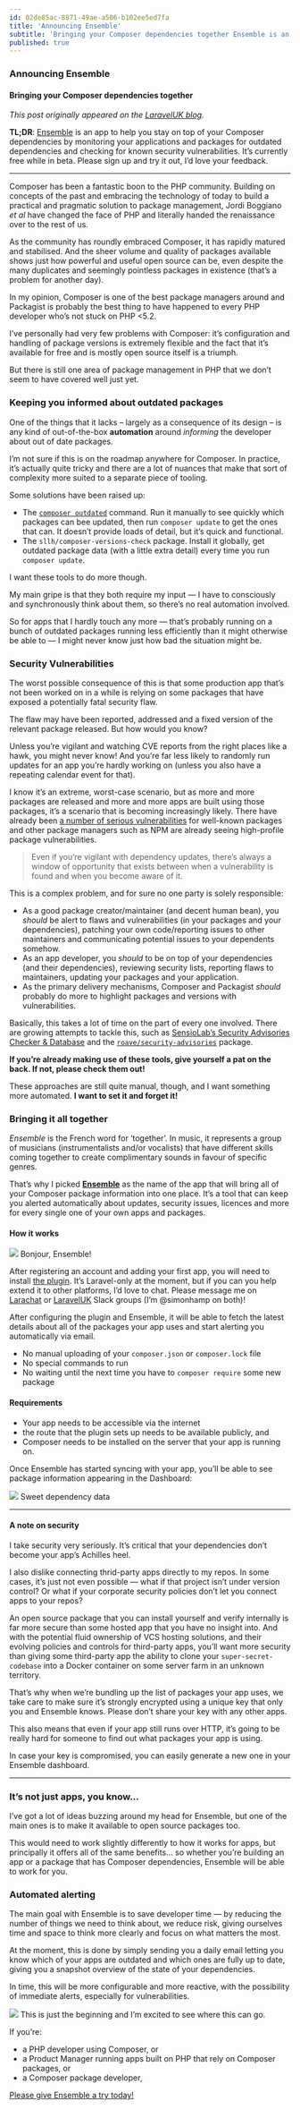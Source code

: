```yaml
---
id: 02de85ac-8871-49ae-a506-b102ee5ed7fa
title: 'Announcing Ensemble'
subtitle: 'Bringing your Composer dependencies together Ensemble is an app to help you stay on top of your Composer dependencies by automatically alerting you to outdated dependencies and security vulnerabilities.'
published: true
---
```




### Announcing Ensemble

#### Bringing your Composer dependencies together

*This post originally appeared on the* [*LaravelUK blog*](https://laravelphp.uk/blog/post/announcing-ensemble)*.*

**TL;DR**: [Ensemble](https://ens.emble.app) is an app to help you stay on top of your Composer dependencies by monitoring your applications and packages for outdated dependencies and checking for known security vulnerabilities. It’s currently free while in beta. Please sign up and try it out, I’d love your feedback.





---



Composer has been a fantastic boon to the PHP community. Building on concepts of the past and embracing the technology of today to build a practical and pragmatic solution to package management, Jordi Boggiano *et al* have changed the face of PHP and literally handed the renaissance over to the rest of us.

As the community has roundly embraced Composer, it has rapidly matured and stabilised. And the sheer volume and quality of packages available shows just how powerful and useful open source can be, even despite the many duplicates and seemingly pointless packages in existence (that’s a problem for another day).

In my opinion, Composer is one of the best package managers around and Packagist is probably the best thing to have happened to every PHP developer who’s not stuck on PHP &lt;5.2.

I’ve personally had very few problems with Composer: it’s configuration and handling of package versions is extremely flexible and the fact that it’s available for free and is mostly open source itself is a triumph.

But there is still one area of package management in PHP that we don’t seem to have covered well just yet.

### Keeping you informed about outdated packages

One of the things that it lacks – largely as a consequence of its design – is any kind of out-of-the-box **automation** around *informing* the developer about out of date packages.

I’m not sure if this is on the roadmap anywhere for Composer. In practice, it’s actually quite tricky and there are a lot of nuances that make that sort of complexity more suited to a separate piece of tooling.

Some solutions have been raised up:

- The [`composer outdated`](https://getcomposer.org/doc/03-cli.md#outdated) command. Run it manually to see quickly which packages can bee updated, then run `composer update` to get the ones that can. It doesn’t provide loads of detail, but it’s quick and functional.
- The `sllh/composer-versions-check` package. Install it globally, get outdated package data (with a little extra detail) every time you run `composer update`.

I want these tools to do more though.

My main gripe is that they both require my input — I have to consciously and synchronously think about them, so there’s no real automation involved.

So for apps that I hardly touch any more — that’s probably running on a bunch of outdated packages running less efficiently than it might otherwise be able to — I might never know just how bad the situation might be.

### Security Vulnerabilities

The worst possible consequence of this is that some production app that’s not been worked on in a while is relying on some packages that have exposed a potentially fatal security flaw.

The flaw may have been reported, addressed and a fixed version of the relevant package released. But how would you know?

Unless you’re vigilant and watching CVE reports from the right places like a hawk, you might never know! And you’re far less likely to randomly run updates for an app you’re hardly working on (unless you also have a repeating calendar event for that).

I know it’s an extreme, worst-case scenario, but as more and more packages are released and more and more apps are built using those packages, it’s a scenario that is becoming increasingly likely. There have already been [a number of serious vulnerabilities](https://security.sensiolabs.org/database) for well-known packages and other package managers such as NPM are already seeing high-profile package vulnerabilities.

> Even if you’re vigilant with dependency updates, there’s always a window of opportunity that exists between when a vulnerability is found and when you become aware of it.

This is a complex problem, and for sure no one party is solely responsible:

- As a good package creator/maintainer (and decent human bean), you *should* be alert to flaws and vulnerabilities (in your packages and your dependencies), patching your own code/reporting issues to other maintainers and communicating potential issues to your dependents somehow.
- As an app developer, you *should* to be on top of your dependencies (and their dependencies), reviewing security lists, reporting flaws to maintainers, updating your packages and your application.
- As the primary delivery mechanisms, Composer and Packagist *should* probably do more to highlight packages and versions with vulnerabilities.

Basically, this takes a lot of time on the part of every one involved. There are growing attempts to tackle this, such as [SensioLab’s Security Advisories Checker &amp; Database](https://security.sensiolabs.org/) and the [`roave/security-advisories`](https://github.com/Roave/SecurityAdvisories) package.

**If you’re already making use of these tools, give yourself a pat on the back. If not, please check them out!**

These approaches are still quite manual, though, and I want something more automated. **I want to set it and forget it!**

### Bringing it all together

*Ensemble* is the French word for ‘together’. In music, it represents a group of musicians (instrumentalists and/or vocalists) that have different skills coming together to create complimentary sounds in favour of specific genres.

That’s why I picked [**Ensemble**](https://ens.emble.app) as the name of the app that will bring all of your Composer package information into one place. It’s a tool that can keep you alerted automatically about updates, security issues, licences and more for every single one of your own apps and packages.

#### How it works

![](https://cdn-images-1.medium.com/max/800/1*2SPGTRXooNDof__kU2XS3w.png)
Bonjour, Ensemble!

After registering an account and adding your first app, you will need to install [the plugin](https://github.com/simonhamp/ensemble-plugin). It’s Laravel-only at the moment, but if you can you help extend it to other platforms, I’d love to chat. Please message me on [Larachat](https://larachat.slack.com) or [LaravelUK](https://laraveluk.slack.com) Slack groups (I’m @simonhamp on both)!

After configuring the plugin and Ensemble, it will be able to fetch the latest details about all of the packages your app uses and start alerting you automatically via email.

- No manual uploading of your `composer.json` or `composer.lock` file
- No special commands to run
- No waiting until the next time you have to `composer require` some new package

#### Requirements

- Your app needs to be accessible via the internet
- the route that the plugin sets up needs to be available publicly, and
- Composer needs to be installed on the server that your app is running on.

Once Ensemble has started syncing with your app, you’ll be able to see package information appearing in the Dashboard:

![](https://cdn-images-1.medium.com/max/800/1*yZNAdKvmuKB7yHB8APyaew.png)
Sweet dependency data



---



#### A note on security

I take security very seriously. It’s critical that your dependencies don’t become your app’s Achilles heel.

I also dislike connecting thrid-party apps directly to my repos. In some cases, it’s just not even possible — what if that project isn’t under version control? Or what if your corporate security policies don’t let you connect apps to your repos?

An open source package that you can install yourself and verify internally is far more secure than some hosted app that you have no insight into. And with the potential fluid ownership of VCS hosting solutions, and their evolving policies and controls for third-party apps, you’ll want more security than giving some third-party app the ability to clone your `super-secret-codebase` into a Docker container on some server farm in an unknown territory.

That’s why when we’re bundling up the list of packages your app uses, we take care to make sure it’s strongly encrypted using a unique key that only you and Ensemble knows. Please don’t share your key with any other apps.

This also means that even if your app still runs over HTTP, it’s going to be really hard for someone to find out what packages your app is using.

In case your key is compromised, you can easily generate a new one in your Ensemble dashboard.





---



### It’s not just apps, you know…

I’ve got a lot of ideas buzzing around my head for Ensemble, but one of the main ones is to make it available to open source packages too.

This would need to work slightly differently to how it works for apps, but principally it offers all of the same benefits… so whether you’re building an app or a package that has Composer dependencies, Ensemble will be able to work for you.

### Automated alerting

The main goal with Ensemble is to save developer time — by reducing the number of things we need to think about, we reduce risk, giving ourselves time and space to think more clearly and focus on what matters the most.

At the moment, this is done by simply sending you a daily email letting you know which of your apps are outdated and which ones are fully up to date, giving you a snapshot overview of the state of your dependencies.

In time, this will be more configurable and more reactive, with the possibility of immediate alerts, especially for vulnerabilities.

![](https://cdn-images-1.medium.com/max/800/1*P5B5r3Eu2rk_CPWuQ5rGfA.png)
This is just the beginning and I’m excited to see where this can go.

If you’re:

- a PHP developer using Composer, or
- a Product Manager running apps built on PHP that rely on Composer packages, or
- a Composer package developer,

[Please give Ensemble a try today!](https://ens.emble.app)

